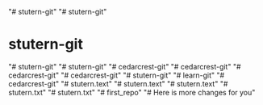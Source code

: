 "# stutern-git" 
"# stutern-git" 
# stutern-git
"# stutern-git" 
"# stutern-git" 
"# cedarcrest-git" 
"# cedarcrest-git" 
"# cedarcrest-git" 
"# cedarcrest-git" 
"# stutern-git" 
"# learn-git" 
"# cedarcrest-git" 
"# stutern.text" 
"# stutern.text" 
"# stutern.text" 
"# stutern.txt" 
"# stutern.txt" 
"# first_repo" 
"# Here is more changes for you"
